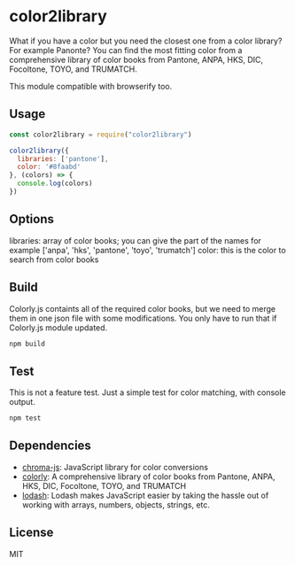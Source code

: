 # color2library

What if you have a color but you need the closest one from a color library? For example Panonte?
You can find the most fitting color from a comprehensive library of color books from Pantone, ANPA, HKS, DIC, Focoltone, TOYO, and TRUMATCH.

This module compatible with browserify too.

## Usage

```js
const color2library = require("color2library")

color2library({
  libraries: ['pantone'],
  color: '#8faabd'
}, (colors) => {
  console.log(colors)
})
```

## Options

libraries: array of color books; you can give the part of the names for example ['anpa', 'hks', 'pantone', 'toyo', 'trumatch']
color: this is the color to search from color books

## Build

Colorly.js containts all of the required color books, but we need to merge them in one json file with some modifications.
You only have to run that if Colorly.js module updated.

```sh
npm build
```

## Test

This is not a feature test. Just a simple test for color matching, with console output.

```sh
npm test
```

## Dependencies

- [chroma-js](https://github.com/gka/chroma.js): JavaScript library for color conversions
- [colorly](https://github.com/jpederson/Colorly/): A comprehensive library of color books from Pantone, ANPA, HKS, DIC, Focoltone, TOYO, and TRUMATCH
- [lodash](https://github.com/lodash/lodash): Lodash makes JavaScript easier by taking the hassle out of working with arrays, numbers, objects, strings, etc.

## License

MIT

